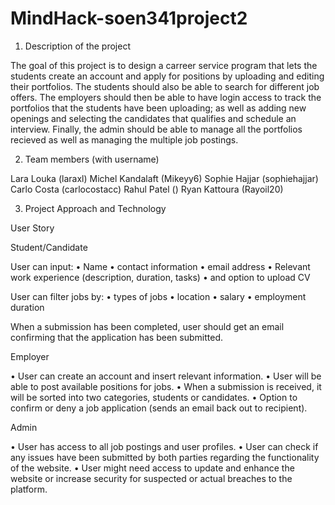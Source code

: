 # MindHack-soen341project2

1) Description of the project

The goal of this project is to design a carreer service program that lets the students create an account and apply for positions by uploading and editing their portfolios. The students should also be able to search for different job offers. The employers should then be able to have login access to track the portfolios that the students have been uploading; as well as adding new openings and selecting the candidates that qualifies and schedule an interview. Finally, the admin should be able to manage all the portfolios recieved as well as managing the multiple job postings. 


2) Team members (with username)

Lara Louka       (laraxl)
Michel Kandalaft (Mikeyy6)
Sophie Hajjar    (sophiehajjar)
Carlo Costa      (carlocostacc)
Rahul Patel      ()
Ryan Kattoura    (Rayoil20)


3) Project Approach and Technology

User Story

Student/Candidate
 
User can input: 
•	Name
•	contact information
•	email address
•	Relevant work experience (description, duration, tasks)
•	and option to upload CV 

User can filter jobs by: 
•	types of jobs
•	location
•	salary
•	employment duration

When a submission has been completed, user should get an email confirming that the application has been submitted.

Employer

•	User can create an account and insert relevant information.
•	User will be able to post available positions for jobs. 
•	When a submission is received, it will be sorted into two categories, students or candidates.
•	Option to confirm or deny a job application (sends an email back out to recipient).
 
Admin

•	User has access to all job postings and user profiles.
•	User can check if any issues have been submitted by both parties regarding the functionality of the website.
•	User might need access to update and enhance the website or increase security for suspected or actual breaches to the platform.



